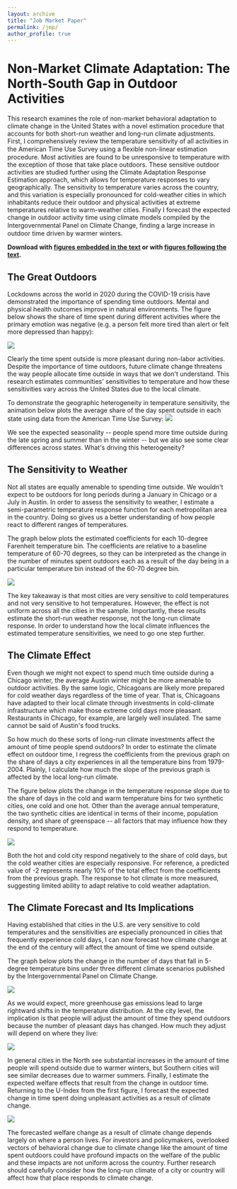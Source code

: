 ```yaml
---
layout: archive
title: "Job Market Paper"
permalink: /jmp/
author_profile: true
---
```

# Non-Market Climate Adaptation: The North-South Gap in Outdoor Activities

This research examines the role of non-market behavioral adaptation to climate change in the United States with a novel estimation procedure that accounts for both short-run weather and long-run climate adjustments. First, I comprehensively review the temperature sensitivity of all activities in the American Time Use Survey using a ﬂexible non-linear estimation procedure. Most activities are found to be unresponsive to temperature with the exception of those that take place outdoors. These sensitive outdoor activities are studied further using the Climate Adaptation Response Estimation approach, which allows for temperature responses to vary geographically. The sensitivity to temperature varies across the country, and this variation is especially pronounced for cold-weather cities in which inhabitants reduce their outdoor and physical activities at extreme temperatures relative to warm-weather cities. Finally I forecast the expected change in outdoor activity time using climate models compiled by the Intergovernmental Panel on Climate Change, ﬁnding a large increase in outdoor time driven by warmer winters.

**Download with [figures embedded in the text](http://seantoconnor.github.io/files/atus_textFigures.pdf) or with  [figures following the text](http://seantoconnor.github.io/files/atus.pdf).**

## The Great Outdoors

Lockdowns across the world in 2020 during the COVID-19 crisis have demonstrated the importance of spending time outdoors. Mental and physical health outcomes improve in natural environments. The figure below shows the share of time spent during different activities where the primary emotion was negative (e.g. a person felt more tired than alert or felt more depressed than happy):

![](http://seantoconnor.github.io/images/u_index.png)

Clearly the time spent outside is more pleasant during non-labor activities. Despite the importance of time outdoors, future climate change threatens the way people allocate time outside in ways that we don't understand. This research estimates communities' sensitivities to temperature and how these sensitivities vary across the United States due to the local climate.

To demonstrate the geographic heterogeneity in temperature sensitivity, the animation below plots the average share of the day spent outside in each state using data from the American Time Use Survey:
![](http://seantoconnor.github.io/images/facet.gif)

We see the expected seasonality -- people spend more time outside during the late spring and summer than in the winter -- but we also see some clear differences across states. What's driving this heterogeneity?

## The Sensitivity to Weather

Not all states are equally amenable to spending time outside. We wouldn't expect to be outdoors for long periods during a January in Chicago or a July in Austin. In order to assess the sensitivity to weather, I estimate a semi-parametric temperature response function for each metropolitan area in the country. Doing so gives us a better understanding of how people react to different ranges of temperatures.

The graph below plots the estimated coefficients for each 10-degree Farenheit temperature bin. The coefficients are relative to a baseline temperature of 60-70 degrees, so they can be interpreted as the change in the number of minutes spent outdoors each as a result of the day being in a particular temperature bin instead of the 60-70 degree bin. 

![](http://seantoconnor.github.io/images/care_stage1_alt.png)

The key takeaway is that most cities are very sensitive to cold temperatures and not very sensitive to hot temperatures. However, the effect is not uniform across all the cities in the sample. Importantly, these results estimate the short-run weather response, not the long-run climate response. In order to understand how the local climate influences the estimated temperature sensitivities, we need to go one step further.

## The Climate Effect

Even though we might not expect to spend much time outside during a Chicago winter, the average Austin winter might be more amenable to outdoor activities. By the same logic, Chicagoans are likely more prepared for cold weather days regardless of the time of year. That is, Chicagoans have adapted to their local climate through investments in cold-climate infrastructure which make those extreme cold days more pleasant. Restaurants in Chicago, for example, are largely well insulated. The same cannot be said of Austin's food trucks. 

So how much do these sorts of long-run climate investments affect the amount of time people spend outdoors? In order to estimate the climate effect on outdoor time, I regress the coefficients from the previous graph on the share of days a city experiences in all the temperature bins from 1979-2004. Plainly, I calculate how much the slope of the previous graph is affected by the local long-run climate.

The figure below plots the change in the temperature response slope due to the share of days in the cold and warm temperature bins for two synthetic cities, one cold and one hot. Other than the average annual temperature, the two synthetic cities are identical in terms of their income, population density, and share of greenspace -- all factors that may influence how they respond to temperature.

![](http://seantoconnor.github.io/images/stage2_sim.png)

Both the hot and cold city respond negatively to the share of cold days, but the cold weather cities are especially responsive. For reference, a predicted value of -2 represents nearly 10% of the total effect from the coefficients from the previous graph. The response to hot climate is more measured, suggesting limited ability to adapt relative to cold weather adaptation.


## The Climate Forecast and Its Implications

Having established that cities in the U.S. are very sensitive to cold temperatures and the sensitivities are especially pronounced in cities that frequently experience cold days, I can now forecast how climate change at the end of the century will affect the amount of time we spend outside. 

The graph below plots the change in the number of days that fall in 5-degree temperature bins under three different climate scenarios published by the Intergovernmental Panel on Climate Change.

![](http://seantoconnor.github.io/images/ipcc_scenarios.png)

As we would expect, more greenhouse gas emissions lead to large rightward shifts in the temperature distribution. At the city level, the implication is that people will adjust the amount of time they spend outdoors because the number of pleasant days has changed. How much they adjust will depend on where they live:

![](http://seantoconnor.github.io/images/coef_sim.png)

In general cities in the North see substantial increases in the amount of time people will spend outside due to warmer winters, but Southern cities will see similar decreases due to warmer summers. Finally, I estimate the expected welfare effects that result from the change in outdoor time. Returning to the U-Index from the first figure, I forecast the expected change in time spent doing unpleasant activities as a result of climate change. 

![](http://seantoconnor.github.io/images/u_index_change.png)

The forecasted welfare change as a result of climate change depends largely on where a person lives. For investors and policymakers, overlooked vectors of behavioral change due to climate change like the amount of time spent outdoors could have profound impacts on the welfare of the public and these impacts are not uniform across the country. Further research should carefully consider how the long-run climate of a city or country will affect how that place responds to climate change.